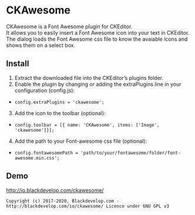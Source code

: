 # CKAwesome
CKAwesome is a Font Awesome plugin for CKEditor.<br />
It allows you to easily insert a Font Awesome icon into your text in CKEditor.<br />
The dialog loads the Font Awesome css file to know the avaiable icons and shows them on a select box.

## Install
1. Extract the downloaded file into the CKEditor’s plugins folder.
2. Enable the plugin by changing or adding the extraPlugins line in your configuration (config.js):
- `config.extraPlugins = 'ckawesome';`
3. Add the icon to the toolbar (optional):
- `config.toolbar = [{ name: 'CKAwesome', items: ['Image', 'ckawesome']}];`
4. Add the path to your Font-awesome css file (optional):
- `config.fontawesomePath = 'path/to/your/fontawesome/folder/font-awesome.min.css';`

## Demo
http://io.blackdevelop.com/ckawesome/

`
Copyright (c) 2017-2020, Blackdevelop.com - http://blackdevelop.com/io/ckawesome/
Licence under GNU GPL v3
`